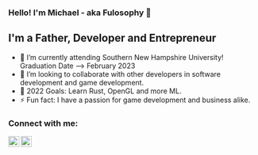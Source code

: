 ### Hello! I'm Michael - aka Fulosophy 👋 


## I'm a Father, Developer and Entrepreneur

- 🌱 I’m currently attending Southern New Hampshire University! Graduation Date --> February 2023 
- 👯 I’m looking to collaborate with other developers in software development and game development.
- 🥅 2022 Goals: Learn Rust, OpenGL and more ML.
- ⚡ Fun fact: I have a passion for game development and business alike.

### Connect with me:
[<img align="left" alt="Fulosophy | Twitter" width="22px" src="https://cdn.jsdelivr.net/npm/simple-icons@v3/icons/twitter.svg" />][twitter]
[<img align="left" alt="Fulosophy | LinkedIn" width="22px" src="https://cdn.jsdelivr.net/npm/simple-icons@v3/icons/linkedin.svg" />][linkedin]


<br />


[twitter]: https://twitter.com/Fulosophyy
[linkedin]: https://linkedin.com/in/mcolandrea
